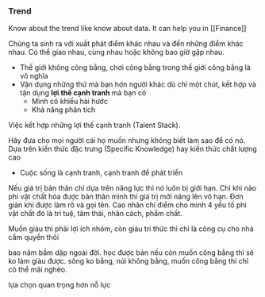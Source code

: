 ### Trend

Know about the trend like know about data. It can help you in [[Finance]]

Chúng ta sinh ra với xuất phát điểm khác nhau và đến những điểm khác nhau. Có thể giao nhau, cùng nhau hoặc không bao giờ gặp nhau.

- Thế giới không công bằng, chơi công bằng trong thế giới công bằng là vô nghĩa
- Vận dụng những thứ mà bạn hơn người khác dù chỉ một chút, kết hợp và tận dụng **lợi thế cạnh tranh** mà bạn có
	- Mình có khiếu hài hước
	- Khả năng phân tích

Việc kết hợp những lợi thế cạnh tranh (Talent Stack).

Hãy đưa cho mọi người cái họ muốn nhưng không biết làm sao để có nó. Dựa trên kiến thức đặc trưng (Specific Knowledge) hay kiến thức chất lượng cao

- Cuộc sống là cạnh tranh, cạnh tranh để phát triển

Nếu giá trị bản thân chỉ dựa trên năng lực thì nó luôn bị giới hạn. Chỉ khi nào phi vật chất hóa được bản thân mình thì giá trị mới nâng lên vô hạn. Đơn giản khi được làm rõ và gọi tên. Cao nhân chỉ điểm cho mình 4 yếu tố phi vật chất đó là trí tuệ, tâm thái, nhân cách, phẩm chất.

Muốn giàu thì phải lợi ích nhóm, còn giàu tri thức thì chỉ là công cụ cho nhà cầm quyền thôi

bao năm bầm dập ngoài đời. học được bản nếu còn muốn công bằng thì sẽ ko làm giàu được. sông ko bằng, núi không bằng, muốn công bằng thì chỉ có thể mãi nghèo.

lựa chọn quan trọng hơn nỗ lực